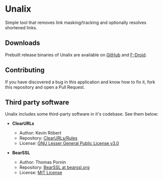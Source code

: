 # Unalix

Simple tool that removes link masking/tracking and optionally resolves shortened links.

## Downloads

Prebuilt release binaries of Unalix are available on [GitHub](https://github.com/AmanoTeam/UnalixAndroid/releases) and [F-Droid](https://f-droid.org/packages/com.amanoteam.unalix).

## Contributing

If you have discovered a bug in this application and know how to fix it, fork this repository and open a Pull Request.

## Third party software

Unalix includes some third-party software in it's codebase. See them below:

- **ClearURLs**
  - Author: Kevin Röbert
  - Repository: [ClearURLs/Rules](https://github.com/ClearURLs/Rules)
  - License: [GNU Lesser General Public License v3.0](https://gitlab.com/ClearURLs/Rules/blob/master/LICENSE)

- **BearSSL**
  - Author: Thomas Pornin
  - Repository: [BearSSL at bearssl.org](https://bearssl.org/gitweb/?p=BearSSL)
  - License: [MIT License](https://bearssl.org/gitweb/?p=BearSSL;a=blob;f=LICENSE.txt)
